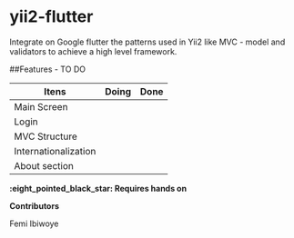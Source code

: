 # yii2-flutter
Integrate on Google flutter the patterns used in Yii2 like MVC - model and validators to achieve a high level framework. 

##Features - TO DO

Itens | Doing | Done |
----- | :---: | :---: | 
 Main Screen |  |  | 
 Login | |  |
 MVC Structure |  |  | 
 Internationalization |  |  | 
 About section |  |  | 
 
**\:eight_pointed_black_star: Requires hands on**


**Contributors**

Femi Ibiwoye
